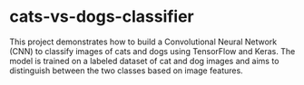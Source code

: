 # cats-vs-dogs-classifier
This project demonstrates how to build a Convolutional Neural Network (CNN) to classify images of cats and dogs using TensorFlow and Keras. The model is trained on a labeled dataset of cat and dog images and aims to distinguish between the two classes based on image features.
